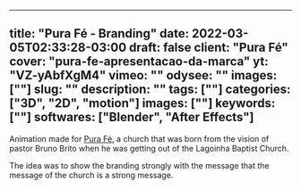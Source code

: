 
---
title: "Pura Fé - Branding"
date: 2022-03-05T02:33:28-03:00
draft: false
client: "Pura Fé"
cover: "pura-fe-apresentacao-da-marca"
yt: "VZ-yAbfXgM4"
vimeo: ""
odysee: ""
images: [""]
slug: ""
description: ""
tags: [""]
categories: ["3D", "2D", "motion"]
images: [""]
keywords: [""]
softwares: ["Blender", "After Effects"]
---

Animation made for [Pura Fé](https://igrejapurafe.com.br/), a church that was born from the vision of pastor Bruno Brito when he was getting out of the Lagoinha Baptist Church.

The idea was to show the branding strongly with the message that the message of the church is a strong message.
